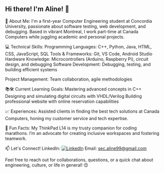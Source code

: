 ## Hi there! I'm Aline! 👋

🚀 About Me:
I'm a first-year Computer Engineering student at Concordia University, passionate about software testing, web development, and debugging. Based in vibrant Montreal, I work part-time at Canada Computers while juggling academic and personal projects. 

💻 Technical Skills:
Programming Languages: C++, Python, Java, HTML, CSS, JavaScript, SQL
Tools & Frameworks: Git, VS Code, Android Studio
Hardware Knowledge: Microcontrollers (Arduino, Raspberry Pi), circuit design, and debugging
Software Development: Debugging, testing, and building efficient systems

Project Management: Team collaboration, agile methodologies

📚🛠️ Current Learning Goals:
Mastering advanced concepts in C++
Designing and simulating digital circuits with VHDL/Verilog
Building professional website with online reservation capabilities

📈 Experiences:
Assisted clients in finding the best tech solutions at Canada Computers, honing my customer service and tech expertise.

🌟 Fun Facts:
My ThinkPad L14 is my trusty companion for coding marathons.
I’m an advocate for creating inclusive workspaces and fostering teamwork.

📫 Let's Connect!
LinkedIn: [![LinkedIn](https://img.shields.io/badge/LinkedIn-Connect-blue)](https://www.linkedin.com/in/alinesec/)
Email: sec.aline99@gmail.com

Feel free to reach out for collaborations, questions, or a quick chat about engineering, culture, or life in general! 😊

<!--
**alinesec/alinesec** is a ✨ _special_ ✨ repository because its `README.md` (this file) appears on your GitHub profile.

Here are some ideas to get you started:

- 🔭 I’m currently working on ...
- 🌱 I’m currently learning ...
- 👯 I’m looking to collaborate on ...
- 🤔 I’m looking for help with ...
- 💬 Ask me about ...
- 📫 How to reach me: ...
- 😄 Pronouns: ...
- ⚡ Fun fact: ...
-->
